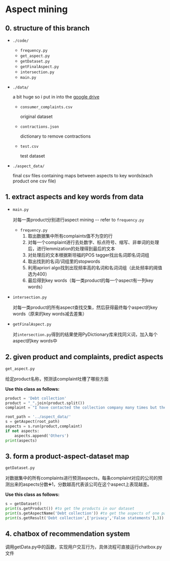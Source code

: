 # Aspect mining
## 0. structure of this branch
- `./code/`

  - `frequency.py`
  - `get_aspect.py`
  - `getDataset.py`
  - `getFinalAspect.py`
  - `intersection.py`
  - `main.py`

- `./data/`

  a bit huge so i put in into the [google drive](https://drive.google.com/drive/folders/1IxG46eOVxLowdCQvmi_edkQwtpdCYV98?usp=sharing)

  - `consumer_complaints.csv`

    original dataset

  - `contractions.json`

    dictionary to remove contractions

  - `test.csv`

    test dataset

- `./aspect_data/`

  final csv files containing maps between aspects to key words(each product one csv file)

## 1. extract aspects and key words from data

- `main.py`

  对每一类product分别进行aspect mining -- refer to `frequency.py`

  - `frequency.py`
    1. 取出数据集中所有complaints值不为空的行
    2. 对每一个complaint进行去处数字、标点符号、缩写、非单词的处理后，进行lemmization的处理得到最后的文本
    3. 对处理后的文本根据斯坦福的POS tagger找出名词即名词词组
    4. 取出找到的名词/词组里的stopwords
    5. 利用apriori algo找到出现频率高的名词和名词词组（此处频率的阈值选为400）
    6. 最后得到key words（每一类product的每一个aspect有一列key words）

- `intersection.py`

  对每一类product的所有aspect查找交集，然后获得最终每个aspect的key words（原来的key words减去差集）

- `getFinalAspect.py`

  对`intersection.py`得到的结果使用PyDictionary库来找同义词，加入每个aspect的key words中

## 2. given product and complaints, predict aspects

`get_aspect.py`

给定product名称，预测该complaint吐槽了哪些方面

**Use this class as follows:**

```python
product = 'Debt collection'
product = "_".join(product.split())
complaint = "I have contacted the collection company many times but they are failed to provide necessary documentation that will prove that this account is mine. Please remove this account on my credit report because it's affecting my credit score." 

root_path = '../aspect_data/'
s = getAspect(root_path)
aspects = s.run(product,complaint)
if not aspects:
	aspects.append('Others')
print(aspects)
```

## 3. form a product-aspect-dataset map

`getDataset.py`

对数据集中的所有complaints进行预测aspects，每条complaint对应的公司的预测出来的aspects分数➕1，分数越高代表该公司在这个aspect上表现越差。



**Use this class as follows:**

```python
s = getDataset()
print(s.getProduct()) #to get the products in our dataset
print(s.getAspectName('Debt collection')) #to get the aspects of one particular product
print(s.getResult('Debt collection',['privacy','False statements'],3)) #to get the 3(can be changed) best performing companies in specific Aspects of a specific Product
```

## 4. chatbox of recommendation system

调用getData.py中的函数，实现用户交互行为，具体流程可直接运行chatbox.py文件

